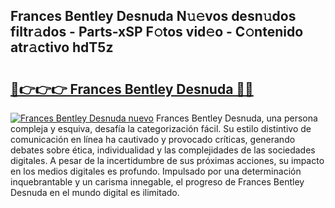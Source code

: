 ## Frances Bentley Desnuda N𝚞𝚎vos desn𝚞dos filtr𝚊dos - Parts-xSP F𝚘tos vid𝚎o - C𝚘ntenido atr𝚊ctivo hdT5z

# <h2><a href="http://mb1wf5.tromn.icu/?c=Frances+Bentley+Desnuda">🔗👉👉👉 Frances Bentley Desnuda 🔗🔗</a></h2>

[![Frances Bentley Desnuda nuevo](https://i.imgur.com/pEAQMta.gif)](http://mb1wf5.tromn.icu/?c=Frances+Bentley+Desnuda)
Frances Bentley Desnuda, una persona compleja y esquiva, desafía la categorización fácil. Su estilo distintivo de comunicación en línea ha cautivado y provocado críticas, generando debates sobre ética, individualidad y las complejidades de las sociedades digitales. A pesar de la incertidumbre de sus próximas acciones, su impacto en los medios digitales es profundo. Impulsado por una determinación inquebrantable y un carisma innegable, el progreso de Frances Bentley Desnuda en el mundo digital es ilimitado.
